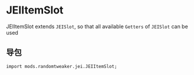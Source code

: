 # JEIItemSlot

JEIItemSlot extends `JEISlot`, so that all available `Getters` of `JEISlot` can be used

## 导包

~~~zenscript
import mods.randomtweaker.jei.JEIItemSlot;
~~~